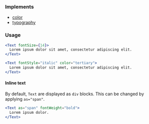 ### Implements

- [color](https://styled-system.com/api#color)
- [typography](https://styled-system.com/api#typography)

### Usage

```jsx
<Text fontSize={14}>
  Lorem ipsum dolor sit amet, consectetur adipiscing elit.
</Text>
```

```jsx
<Text fontStyle="italic" color="tertiary">
  Lorem ipsum dolor sit amet, consectetur adipiscing elit.
</Text>
```

#### Inline text

By default, `Text` are displayed as `div` blocks. This can be changed by applying `as="span"`.

```jsx
<Text as="span" fontWeight="bold">
  Lorem ipsum dolor.
</Text>
```
